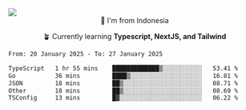 
<img align = "center" src="https://readme-typing-svg.herokuapp.com?font=Fira+Code&size=25&pause=1000&color=00F713&center=true&vCenter=true&random=false&width=850&height=70&lines=Hi+There+%F0%9F%91%8B%2C+Im+Julian+Caesar;"/>
<br>

<div align = "center">
  📌 I'm from Indonesia
  
  🪴 Currently learning **Typescript, NextJS, and Tailwind**
</div>

<!--START_SECTION:waka-->

```txt
From: 20 January 2025 - To: 27 January 2025

TypeScript   1 hr 55 mins    █████████████▒░░░░░░░░░░░   53.41 %
Go           36 mins         ████▒░░░░░░░░░░░░░░░░░░░░   16.81 %
JSON         18 mins         ██▒░░░░░░░░░░░░░░░░░░░░░░   08.71 %
Other        18 mins         ██▒░░░░░░░░░░░░░░░░░░░░░░   08.69 %
TSConfig     13 mins         █▓░░░░░░░░░░░░░░░░░░░░░░░   06.22 %
```

<!--END_SECTION:waka-->
